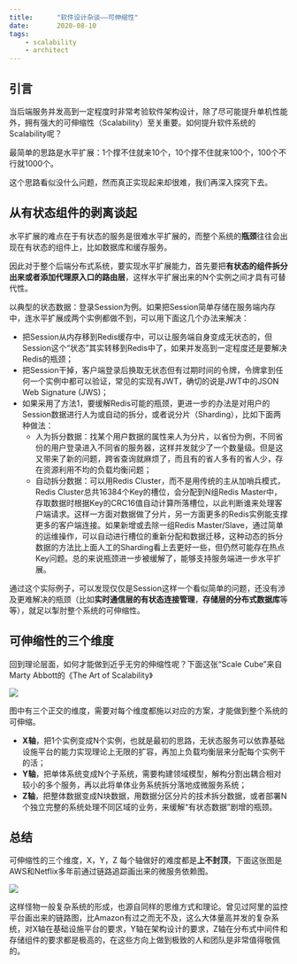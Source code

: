 ```yaml
---
title:      "软件设计杂谈——可伸缩性"
date:       2020-08-10
tags:
    - scalability
    - architect
---
```


## 引言
当后端服务并发高到一定程度时非常考验软件架构设计，除了尽可能提升单机性能外，拥有强大的可伸缩性（Scalability）至关重要。如何提升软件系统的Scalability呢？

最简单的思路是水平扩展：1个撑不住就来10个，10个撑不住就来100个，100个不行就1000个。

这个思路看似没什么问题，然而真正实现起来却很难，我们再深入探究下去。

## 从有状态组件的剥离谈起

水平扩展的难点在于有状态的服务是很难水平扩展的，而整个系统的**瓶颈**往往会出现在有状态的组件上，比如数据库和缓存服务。

因此对于整个后端分布式系统，要实现水平扩展能力，首先要把**有状态的组件拆分出来或者添加代理原入口的路由层**，这样水平扩展出来的N个实例之间才具有可替代性。

以典型的状态数据：登录Session为例。如果把Session简单存储在服务端内存中，连水平扩展成两个实例都做不到，可以用下面这几个办法来解决：

- 把Session从内存移到Redis缓存中，可以让服务端自身变成无状态的，但Session这个“状态”其实转移到Redis中了，如果并发高到一定程度还是要解决Redis的瓶颈；
- 把Session干掉，客户端登录后换取无状态但有过期时间的令牌，令牌拿到任何一个实例中都可以验证，常见的实现有JWT，确切的说是JWT中的JSON Web Signature (JWS)；
- 如果采用了方法1，要缓解Redis可能的瓶颈，更进一步的办法是对用户的Session数据进行人为或自动的拆分，或者说分片（Sharding），比如下面两种做法：
  - 人为拆分数据：找某个用户数据的属性来人为分片，以省份为例，不同省份的用户登录进入不同省的服务器，这样并发就少了一个数量级。但是这又带来了新的问题，跨省查询就麻烦了，而且有的省人多有的省人少，存在资源利用不均的负载均衡问题；
  - 自动拆分数据：可以用Redis Cluster，而不是用传统的主从加哨兵模式，Redis Cluster总共16384个Key的槽位，会分配到N组Redis Master中，存取数据时根据Key的CRC16值自动计算所落槽位，以此判断谁来处理客户端请求。这样一方面对数据做了分片，另一方面更多的Redis实例能支撑更多的客户端连接。如果新增或去除一组Redis Master/Slave，通过简单的运维操作，可以自动进行槽位的重新分配和数据迁移，这种动态的拆分数据的方法比上面人工的Sharding看上去更好一些，但仍然可能存在热点Key问题。总的来说瓶颈进一步被缓解了，能够支持服务端进一步水平扩展。

通过这个实际例子，可以发现仅仅是Session这样一个看似简单的问题，还没有涉及更难解决的瓶颈（比如**实时通信层的有状态连接管理**，**存储层的分布式数据库**等等），就足以掣肘整个系统的可伸缩性。

## 可伸缩性的三个维度

回到理论层面，如何才能做到近乎无穷的伸缩性呢？下面这张“Scale Cube”来自Marty Abbott的《The Art of Scalability》

![](//filecdn.code2life.top/scale-cube.jpg)

图中有三个正交的维度，需要对每个维度都施以对应的方案，才能做到整个系统的可伸缩。

- **X轴**，把1个实例变成N个实例，也就是最初的思路，无状态服务可以依靠基础设施平台的能力实现理论上无限的扩容，再加上负载均衡层来分配每个实例干的活；
- **Y轴**，把单体系统变成N个子系统，需要构建领域模型，解构分割出耦合相对较小的多个服务，再以此将单体业务系统拆分落地成微服务系统；
- **Z轴**，把整体数据变成N块数据，用数据分区分片的技术拆分数据，或者部署N个独立完整的系统处理不同区域的业务，来缓解“有状态数据”剧增的瓶颈。

## 总结

可伸缩性的三个维度，X，Y，Z 每个轴做好的难度都是**上不封顶**，下面这张图是AWS和Netflix多年前通过链路追踪画出来的微服务依赖图。

![](//filecdn.code2life.top/aws-netflix.jpg)

这样怪物一般复杂系统的形成，也源自同样的思维方式和理论。曾见过阿里的监控平台画出来的链路图，比Amazon有过之而无不及，这么大体量高并发的复杂系统，对X轴在基础设施平台的要求，Y轴在架构设计的要求，Z轴在分布式中间件和存储组件的要求都是极高的，在这些方向上做到极致的人和团队是非常值得敬佩的。

